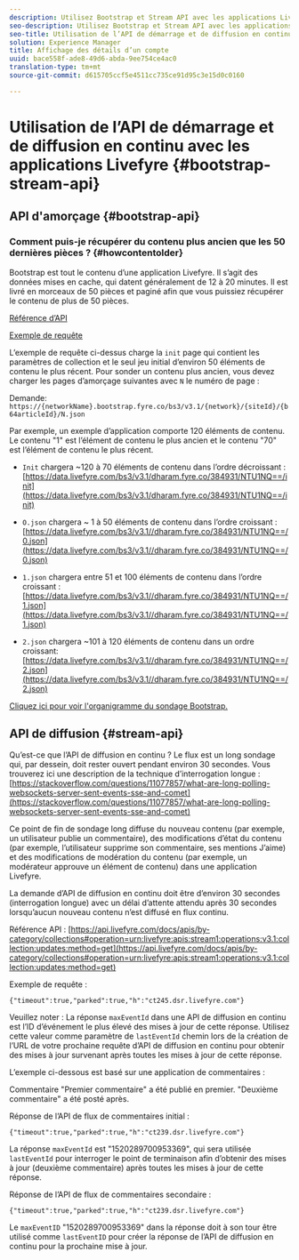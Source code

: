 ```yaml
---
description: Utilisez Bootstrap et Stream API avec les applications Livefyre.
seo-description: Utilisez Bootstrap et Stream API avec les applications Livefyre.
seo-title: Utilisation de l’API de démarrage et de diffusion en continu avec les applications Livefyre
solution: Experience Manager
title: Affichage des détails d’un compte
uuid: bace558f-ade8-49d6-abda-9ee754ce4ac0
translation-type: tm+mt
source-git-commit: d615705ccf5e4511cc735ce91d95c3e15d0c0160

---
```



# Utilisation de l’API de démarrage et de diffusion en continu avec les applications Livefyre {#bootstrap-stream-api}

## API d'amorçage {#bootstrap-api}

### Comment puis-je récupérer du contenu plus ancien que les 50 dernières pièces ? {#howcontentolder}

Bootstrap est tout le contenu d’une application Livefyre. Il s’agit des données mises en cache, qui datent généralement de 12 à 20 minutes. Il est livré en morceaux de 50 pièces et paginé afin que vous puissiez récupérer le contenu de plus de 50 pièces.

[Référence d’API](https://api.livefyre.com/docs/apis/by-category/collections#operation=urn:livefyre:apis:bootstrap:operations:bs3:v3.1:network:site:article:init:method=get)

[Exemple de requête](https://data.livefyre.com/bs3/v3.1/dharam.fyre.co/384931/NTU1NQ==/init)

L’exemple de requête ci-dessus charge la `init` page qui contient les paramètres de collection et le seul jeu initial d’environ 50 éléments de contenu le plus récent. Pour sonder un contenu plus ancien, vous devez charger les pages d’amorçage suivantes avec `N` le numéro de page :

Demande: `https://{networkName}.bootstrap.fyre.co/bs3/v3.1/{network}/{siteId}/{b64articleId}/N.json`

Par exemple, un exemple d’application comporte 120 éléments de contenu. Le contenu "1" est l’élément de contenu le plus ancien et le contenu "70" est l’élément de contenu le plus récent.

* `Init` chargera ~120 à 70 éléments de contenu dans l’ordre décroissant : [https://data.livefyre.com/bs3/v3.1/dharam.fyre.co/384931/NTU1NQ==/init](https://data.livefyre.com/bs3/v3.1/dharam.fyre.co/384931/NTU1NQ==/init)

* `O.json` chargera ~ 1 à 50 éléments de contenu dans l’ordre croissant : [https://data.livefyre.com/bs3/v3.1//dharam.fyre.co/384931/NTU1NQ==/0.json](https://data.livefyre.com/bs3/v3.1//dharam.fyre.co/384931/NTU1NQ==/0.json)

* `1.json` chargera entre 51 et 100 éléments de contenu dans l’ordre croissant : [https://data.livefyre.com/bs3/v3.1//dharam.fyre.co/384931/NTU1NQ==/1.json](https://data.livefyre.com/bs3/v3.1//dharam.fyre.co/384931/NTU1NQ==/1.json)

* `2.json` chargera ~101 à 120 éléments de contenu dans un ordre croissant:[https://data.livefyre.com/bs3/v3.1//dharam.fyre.co/384931/NTU1NQ==/2.json](https://data.livefyre.com/bs3/v3.1//dharam.fyre.co/384931/NTU1NQ==/2.json)

[Cliquez ici pour voir l'organigramme du sondage Bootstrap.](https://marketing-resource-help.s3.amazonaws.com/resources/help/en_US/livefyre/bootstrap-poll-flowchart.pdf)

## API de diffusion {#stream-api}

Qu’est-ce que l’API de diffusion en continu ?
Le flux est un long sondage qui, par dessein, doit rester ouvert pendant environ 30 secondes. Vous trouverez ici une description de la technique d’interrogation longue : [https://stackoverflow.com/questions/11077857/what-are-long-polling-websockets-server-sent-events-sse-and-comet](https://stackoverflow.com/questions/11077857/what-are-long-polling-websockets-server-sent-events-sse-and-comet)

Ce point de fin de sondage long diffuse du nouveau contenu (par exemple, un utilisateur publie un commentaire), des modifications d’état du contenu (par exemple, l’utilisateur supprime son commentaire, ses mentions J’aime) et des modifications de modération du contenu (par exemple, un modérateur approuve un élément de contenu) dans une application Livefyre.

La demande d’API de diffusion en continu doit être d’environ 30 secondes (interrogation longue) avec un délai d’attente attendu après 30 secondes lorsqu’aucun nouveau contenu n’est diffusé en flux continu.

Référence API : [https://api.livefyre.com/docs/apis/by-category/collections#operation=urn:livefyre:apis:stream1:operations:v3.1:collection:updates:method=get](https://api.livefyre.com/docs/apis/by-category/collections#operation=urn:livefyre:apis:stream1:operations:v3.1:collection:updates:method=get)

Exemple de requête :

`{"timeout":true,"parked":true,"h":"ct245.dsr.livefyre.com"}`

Veuillez noter : La réponse `maxEventId` dans une API de diffusion en continu est l’ID d’événement le plus élevé des mises à jour de cette réponse. Utilisez cette valeur comme paramètre de `lastEventId` chemin lors de la création de l’URL de votre prochaine requête d’API de diffusion en continu pour obtenir des mises à jour survenant après toutes les mises à jour de cette réponse.

L’exemple ci-dessous est basé sur une application de commentaires :

Commentaire "Premier commentaire" a été publié en premier. "Deuxième commentaire" a été posté après.

Réponse de l’API de flux de commentaires initial :

`{"timeout":true,"parked":true,"h":"ct239.dsr.livefyre.com"}`

La réponse `maxEventId` est "1520289700953369", qui sera utilisée `lastEventId` pour interroger le point de terminaison afin d’obtenir des mises à jour (deuxième commentaire) après toutes les mises à jour de cette réponse.

Réponse de l’API de flux de commentaires secondaire :

`{"timeout":true,"parked":true,"h":"ct239.dsr.livefyre.com"}`

Le `maxEventID` "1520289700953369" dans la réponse doit à son tour être utilisé comme `lastEventID` pour créer la réponse de l’API de diffusion en continu pour la prochaine mise à jour.